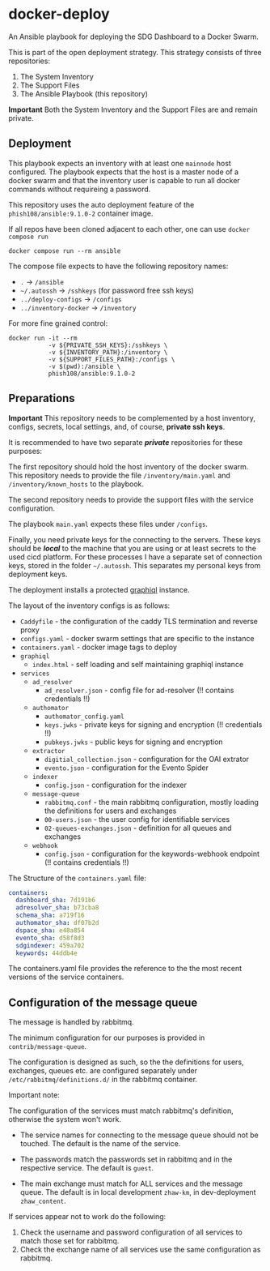 # docker-deploy

An Ansible playbook for deploying the SDG Dashboard to a Docker Swarm.

This is part of the open deployment strategy. This strategy consists of three repositories: 

1. The System Inventory 
2. The Support Files
3. The Ansible Playbook (this repository)

**Important** Both the System Inventory and the Support Files are and remain private.

## Deployment

This playbook expects an inventory with at least one `mainnode` host configured. The playbook expects that the host is a master node of a docker swarm and that the inventory user is capable to run all docker commands without requireing a password. 

This repository uses the auto deployment feature of the `phish108/ansible:9.1.0-2` container image. 

If all repos have been cloned adjacent to each other, one can use `docker compose run`

```
docker compose run --rm ansible
```

The compose file expects to have the following repository names: 

- `.` -> `/ansible`
- `~/.autossh` -> `/sshkeys` (for password free ssh keys)
- `../deploy-configs` -> `/configs` 
- `../inventory-docker` -> `/inventory`


For more fine grained control: 

```
docker run -it --rm 
           -v ${PRIVATE_SSH_KEYS}:/sshkeys \
           -v ${INVENTORY_PATH}:/inventory \
           -v ${SUPPORT_FILES_PATH}:/configs \
           -v $(pwd):/ansible \
           phish108/ansible:9.1.0-2
```

## Preparations 

**Important** This repository needs to be complemented by a host inventory, configs, secrets, local settings, and, of course, **private ssh keys**.

It is recommended to have two separate ***private*** repositories for these purposes: 

The first repository should hold the host inventory of the docker swarm. This repository needs to provide the file `/inventory/main.yaml` and `/inventory/known_hosts` to the playbook.

The second repository needs to provide the support files with the service configuration.

The playbook `main.yaml` expects these files under `/configs`.

Finally, you need private keys for the connecting to the servers. These keys should be ***local*** to the machine that you are using or at least secrets to the used cicd platform. For these processes I have a separate set of connection keys, stored in the folder `~/.autossh`. This separates my personal keys from deployment keys. 

The deployment installs a protected [graphiql](https://github.com/graphql/graphiql/blob/main/examples/graphiql-cdn/index.html) instance.

The layout of the inventory configs is as follows: 

- `Caddyfile` - the configuration of the caddy TLS termination and reverse proxy
- `configs.yaml` - docker swarm settings that are specific to the instance
- `containers.yaml` - docker image tags to deploy
- `graphiql`
  - `index.html` - self loading and self maintaining graphiql instance
- `services`
  - `ad_resolver`
    -  `ad_resolver.json` - config file for ad-resolver (!! contains credentials !!)
  - `authomator` 
    - `authomator_config.yaml` 
    - `keys.jwks` - private keys for signing and encryption (!! credentials !!)
    - `pubkeys.jwks`  - public keys for signing and encryption
  - `extractor` 
    - `digitial_collection.json` - configuration for the OAI extrator
    - `evento.json` - configuration for the Evento Spider
  - `indexer`
    - `config.json` - configuration for the indexer
  - `message-queue`
    - `rabbitmq.conf` - the main rabbitmq configuration, mostly loading the definitions for users and exchanges
    - `00-users.json` - the user config for identifiable services
    - `02-queues-exchanges.json` - definition for all queues and exchanges
  - `webhook`
    - `config.json` - configuration for the keywords-webhook endpoint (!! contains credentials !!)

The Structure of the `containers.yaml` file: 

```yaml
containers:
  dashboard_sha: 7d191b6
  adresolver_sha: b73cba8
  schema_sha: a719f16
  authomator_sha: df07b2d
  dspace_sha: e48a854
  evento_sha: d58f8d3
  sdgindexer: 459a702
  keywords: 44ddb4e
```

The containers.yaml file provides the reference to the the most recent versions of the service containers. 

## Configuration of the message queue

The message is handled by rabbitmq. 

The minimum configuration for our purposes is provided in `contrib/message-queue`. 

The configuration is designed as such, so the the definitions for users, exchanges, queues etc. are configured separately under `/etc/rabbitmq/definitions.d/` in the rabbitmq container.

Important note:

The configuration of the services must match rabbitmq's definition, otherwise the system won't work. 

- The service names for connecting to the message queue should not be touched. The default is the name of the service.

- The passwords match the passwords set in rabbitmq and in the respective service. The default is  `guest`.

- The main exchange must match for ALL services and the message queue. The default is in local development `zhaw-km`, in dev-deployment `zhaw_content`.

If services appear not to work do the following: 

1. Check the username and password configuration of all services to match those set for rabbitmq.
2. Check the exchange name of all services use the same configuration as rabbitmq.
